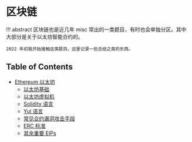 # 区块链

!!! abstract
    区块链也是近几年 misc 常出的一类题目，有时也会单独分区。其中大部分是关于以太坊智能合约的。

    2022 年初我开始接触这类题目，这里记录一些总结之类的东西。

## Table of Contents
- [Ethereum 以太坊](eth)
    - [以太坊基础](eth/basic)
    - [以太坊虚拟机](eth/evm)
    - [Solidity 语言](solidity)
    - [Yul 语言](yul)
    - [常见合约漏洞攻击手段](eth/vuln)
    - [ERC 标准](eth/erc)
    - [其余重要 EIPs](eth/eip)